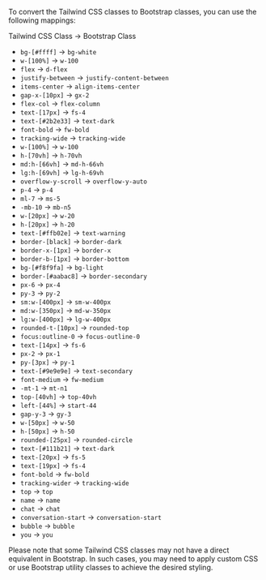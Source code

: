 To convert the Tailwind CSS classes to Bootstrap classes, you can use the following mappings:

Tailwind CSS Class -> Bootstrap Class

-  `bg-[#ffff]`  ->  `bg-white` 
-  `w-[100%]`  ->  `w-100` 
-  `flex`  ->  `d-flex` 
-  `justify-between`  ->  `justify-content-between` 
-  `items-center`  ->  `align-items-center` 
-  `gap-x-[10px]`  ->  `gx-2` 
-  `flex-col`  ->  `flex-column` 
-  `text-[17px]`  ->  `fs-4` 
-  `text-[#2b2e33]`  ->  `text-dark` 
-  `font-bold`  ->  `fw-bold` 
-  `tracking-wide`  ->  `tracking-wide` 
-  `w-[100%]`  ->  `w-100` 
-  `h-[70vh]`  ->  `h-70vh` 
-  `md:h-[66vh]`  ->  `md-h-66vh` 
-  `lg:h-[69vh]`  ->  `lg-h-69vh` 
-  `overflow-y-scroll`  ->  `overflow-y-auto` 
-  `p-4`  ->  `p-4` 
-  `ml-7`  ->  `ms-5` 
-  `-mb-10`  ->  `mb-n5` 
-  `w-[20px]`  ->  `w-20` 
-  `h-[20px]`  ->  `h-20` 
-  `text-[#ffb02e]`  ->  `text-warning` 
-  `border-[black]`  ->  `border-dark` 
-  `border-x-[1px]`  ->  `border-x` 
-  `border-b-[1px]`  ->  `border-bottom` 
-  `bg-[#f8f9fa]`  ->  `bg-light` 
-  `border-[#aabac8]`  ->  `border-secondary` 
-  `px-6`  ->  `px-4` 
-  `py-3`  ->  `py-2` 
-  `sm:w-[400px]`  ->  `sm-w-400px` 
-  `md:w-[350px]`  ->  `md-w-350px` 
-  `lg:w-[400px]`  ->  `lg-w-400px` 
-  `rounded-t-[10px]`  ->  `rounded-top` 
-  `focus:outline-0`  ->  `focus-outline-0` 
-  `text-[14px]`  ->  `fs-6` 
-  `px-2`  ->  `px-1` 
-  `py-[3px]`  ->  `py-1` 
-  `text-[#9e9e9e]`  ->  `text-secondary` 
-  `font-medium`  ->  `fw-medium` 
-  `-mt-1`  ->  `mt-n1` 
-  `top-[40vh]`  ->  `top-40vh` 
-  `left-[44%]`  ->  `start-44` 
-  `gap-y-3`  ->  `gy-3` 
-  `w-[50px]`  ->  `w-50` 
-  `h-[50px]`  ->  `h-50` 
-  `rounded-[25px]`  ->  `rounded-circle` 
-  `text-[#111b21]`  ->  `text-dark` 
-  `text-[20px]`  ->  `fs-5` 
-  `text-[19px]`  ->  `fs-4` 
-  `font-bold`  ->  `fw-bold` 
-  `tracking-wider`  ->  `tracking-wide` 
-  `top`  ->  `top` 
-  `name`  ->  `name` 
-  `chat`  ->  `chat` 
-  `conversation-start`  ->  `conversation-start` 
-  `bubble`  ->  `bubble` 
-  `you`  ->  `you` 

Please note that some Tailwind CSS classes may not have a direct equivalent in Bootstrap. In such cases, you may need to apply custom CSS or use Bootstrap utility classes to achieve the desired styling.